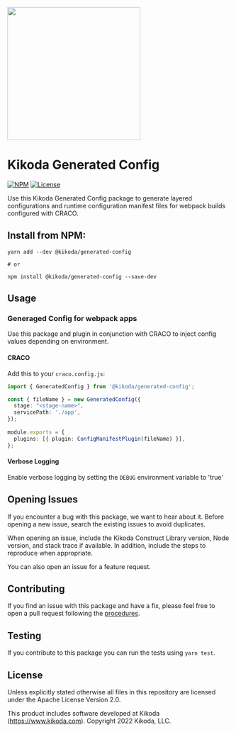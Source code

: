[<img src="https://kikoda.com/wp-content/uploads/2019/07/Logo_White_bg.svg" width="300"/>](https://kikoda.com)
# Kikoda Generated Config

[![NPM](https://img.shields.io/npm/v/@kikoda/generated-config?color=39a356&label=npm)](https://www.npmjs.com/package/@kikoda/generated-config)
[![License](https://img.shields.io/badge/license-Apache--2.0-blue)](https://github.com/KikodaCode/generated-config/blob/main/LICENSE)

Use this Kikoda Generated Config package to generate layered configurations and runtime configuration manifest files for webpack builds configured with CRACO.

## Install from NPM:
```
yarn add --dev @kikoda/generated-config

# or

npm install @kikoda/generated-config --save-dev
```

## Usage

### Generaged Config for webpack apps
Use this package and plugin in conjunction with CRACO to inject config values depending on environment.

#### CRACO
Add this to your `craco.config.js`:

```typescript
import { GeneratedConfig } from '@kikoda/generated-config';

const { fileName } = new GeneratedConfig({
  stage: "<stage-name>",
  servicePath: './app',
});
​
module.exports = {
  plugins: [{ plugin: ConfigManifestPlugin(fileName) }],
};
```

#### Verbose Logging
Enable verbose logging by setting the `DEBUG` environment variable to 'true'

## Opening Issues

If you encounter a bug with this package, we want to hear about it. Before opening a new issue, search the existing issues to avoid duplicates.

When opening an issue, include the Kikoda Construct Library version, Node version, and stack trace if available. In addition, include the steps to reproduce when appropriate.

You can also open an issue for a feature request.

## Contributing

If you find an issue with this package and have a fix, please feel free to open a pull request following the [procedures](CONTRIBUTING.md).

## Testing

If you contribute to this package you can run the tests using `yarn test`.

## License

Unless explicitly stated otherwise all files in this repository are licensed under the Apache License Version 2.0.

This product includes software developed at Kikoda (https://www.kikoda.com). Copyright 2022 Kikoda, LLC.